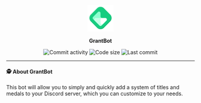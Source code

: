<p align="center">
    <img width="14%" height="14%" src=".assets/grant-bot.png">
    <br>
</p>
<p align="center">
    <b>GrantBot</b>
</p>
<p align="center">
    <a>
        <img alt="Commit activity" src="https://img.shields.io/github/commit-activity/m/oqo0/grant-bot">
    </a>
    <a>
        <img alt="Code size" src="https://img.shields.io/github/languages/code-size/oqo0/grant-bot">
    </a>
    <a>
        <img alt="Last commit" src="https://img.shields.io/github/last-commit/oqo0/grant-bot">
    </a>
</p>

---

#### 🕵️ About GrantBot

This bot will allow you to simply and quickly add a system of titles and medals to your Discord server, which you can customize to your needs.